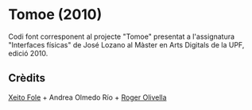# Tomoe (2010)

Codi font corresponent al projecte "Tomoe" presentat a l'assignatura "Interfaces físicas" de José Lozano al Màster en Arts Digitals de la UPF, edició 2010. 

## Crèdits

[Xeito Fole](https://nontenxeito.net/portfolio/haik-us-2/) + Andrea Olmedo Río + [Roger Olivella](http://bifur.cat)
